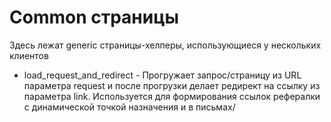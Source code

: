# Common страницы

Здесь лежат generic страницы-хелперы, использующиеся у нескольких клиентов

- load_request_and_redirect - Прогружает запрос/страницу из URL параметра request и после прогрузки делает редирект на ссылку из параметра link. Используется для формирования ссылок рефералки с динамической точкой назначения и в письмах/
